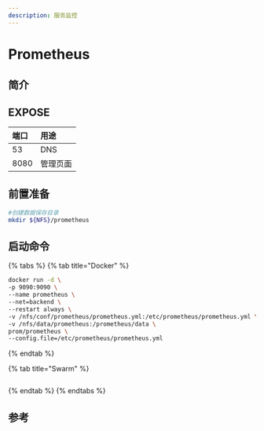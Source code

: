 ```yaml
---
description: 服务监控
---
```


# Prometheus

## 简介



## EXPOSE

| 端口 | 用途 |
| :--- | :--- |
| 53 | DNS |
| 8080 | 管理页面 |



## 前置准备

```bash
#创建数据保存目录
mkdir ${NFS}/prometheus

```

## 启动命令

{% tabs %}
{% tab title="Docker" %}
```bash
docker run -d \
-p 9090:9090 \
--name prometheus \
--net=backend \
--restart always \
-v /nfs/conf/prometheus/prometheus.yml:/etc/prometheus/prometheus.yml \
-v /nfs/data/prometheus:/prometheus/data \
prom/prometheus \
--config.file=/etc/prometheus/prometheus.yml
```
{% endtab %}

{% tab title="Swarm" %}
```bash

```
{% endtab %}
{% endtabs %}



## 参考

